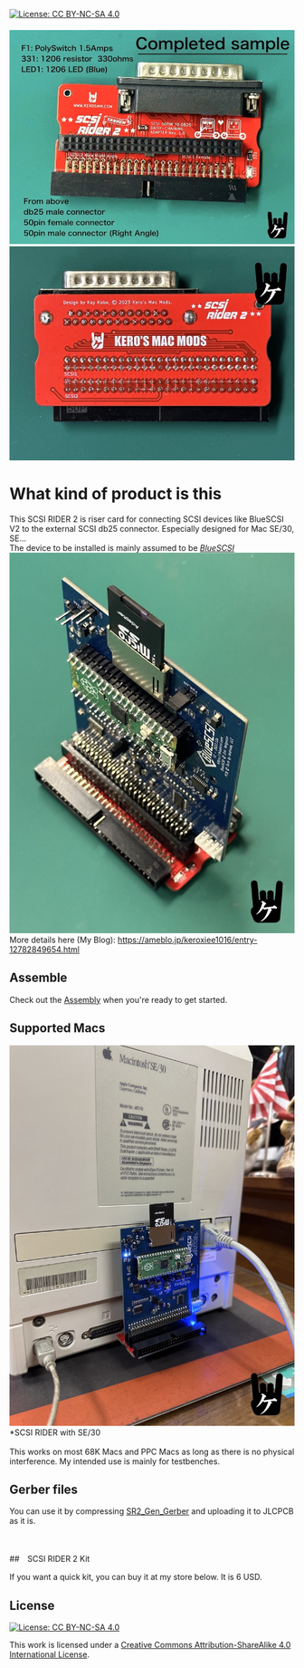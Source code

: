 [![License: CC BY-NC-SA 4.0](https://img.shields.io/badge/License-CC%20BY--NC--SA%204.0-lightgrey.svg)](https://creativecommons.org/licenses/by-nc-sa/4.0/)
<br>
　![alt](Images/IMG_5069.jpeg)
　![alt](Images/IMG_5070.jpeg)
# What kind of product is this
This SCSI RIDER 2 is riser card for connecting SCSI devices like BlueSCSI V2 to the external SCSI db25 connector.
Especially designed for Mac SE/30, SE...
<BR>
The device to be installed is mainly assumed to be 
*[BlueSCSI](https://github.com/erichelgeson/BlueSCSI)*
<BR>
  ![alt](Images/IMG_5074.jpeg)
<BR>
More details here (My Blog):
  https://ameblo.jp/keroxiee1016/entry-12782849654.html

## Assemble

Check out the [Assembly](Assembly.md) when you're ready to get started.

## Supported Macs
![alt](Images/IMG_5054.JPG)
<BR>
*SCSI RIDER with SE/30
<BR><BR>
This works on most 68K Macs and PPC Macs as long as there is no physical interference. My intended use is mainly for testbenches.

## Gerber files

You can use it by compressing [SR2_Gen_Gerber](SR2_Gen_Gerber)  and uploading it to JLCPCB as it is.

<BR><BR>
##　SCSI RIDER 2 Kit

If you want a quick kit, you can buy it at my store below. It is 6 USD.


## License

[![License: CC BY-NC-SA 4.0](https://img.shields.io/badge/License-CC%20BY--NC--SA%204.0-lightgrey.svg)](https://creativecommons.org/licenses/by-nc-sa/4.0/)

This work is licensed under a
[Creative Commons Attribution-ShareAlike 4.0 International License](https://creativecommons.org/licenses/by-nc-sa/4.0/).
